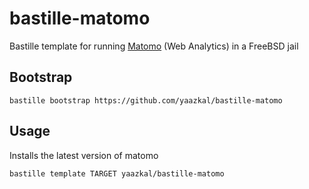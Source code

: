 # bastille-matomo
Bastille template for running [Matomo](https://matomo.org/) (Web Analytics) in a FreeBSD jail


## Bootstrap

```shell
bastille bootstrap https://github.com/yaazkal/bastille-matomo
```

## Usage

Installs the latest version of matomo

```shell
bastille template TARGET yaazkal/bastille-matomo
```
